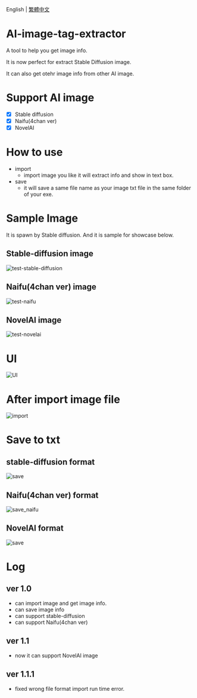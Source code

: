 English | [繁體中文](README_TCH.md)
# AI-image-tag-extractor
A tool to help you get image info.

It is now perfect for extract Stable Diffusion image.

It can also get otehr image info from other AI image.
# Support AI image
- [x] Stable diffusion
- [x] Naifu(4chan ver)
- [x] NovelAI
# How to use
* import
  * import image you like it will extract info and show in text box.
* save
  * it will save a same file name as your image txt file in the same folder of your exe.
# Sample Image
It is spawn by Stable diffusion. And it is sample for showcase below.
## Stable-diffusion image
![test-stable-diffusion](/sample/stable-diffusion-test.png)
## Naifu(4chan ver) image
![test-naifu](/sample/naifu-sample.png)
## NovelAI image
![test-novelai](/sample/novelai-sample.png)

# UI
![UI](image/UI.png)
# After import image file
![import](image/import.png)
# Save to txt
## stable-diffusion format
![save](image/save_txt.png)
## Naifu(4chan ver) format
![save_naifu](image/save_txt_naifu.png)
## NovelAI format
![save](image/save_txt_novelai.png)

# Log
## ver 1.0
* can import image and get image info.
* can save image info
* can support stable-diffusion
* can support Naifu(4chan ver)
## ver 1.1
* now it can support NovelAI image
## ver 1.1.1
* fixed wrong file format import run time error.
